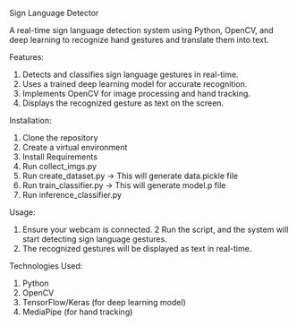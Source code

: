 Sign Language Detector

A real-time sign language detection system using Python, OpenCV, and deep learning to recognize hand gestures and translate them into text.

Features:

1. Detects and classifies sign language gestures in real-time.
2. Uses a trained deep learning model for accurate recognition.
3. Implements OpenCV for image processing and hand tracking.
4. Displays the recognized gesture as text on the screen.

Installation:

1. Clone the repository
2. Create a virtual environment
3. Install Requirements
4. Run collect_imgs.py
5. Run create_dataset.py -> This will generate data.pickle file
6. Run train_classifier.py -> This will generate model.p file
7. Run inference_classifier.py

Usage:

1. Ensure your webcam is connected.
2 Run the script, and the system will start detecting sign language gestures.
3. The recognized gestures will be displayed as text in real-time.

Technologies Used: 

1. Python
2. OpenCV
3. TensorFlow/Keras (for deep learning model)
4. MediaPipe (for hand tracking)
   
